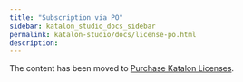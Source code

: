 ```yaml
---
title: "Subscription via PO"
sidebar: katalon_studio_docs_sidebar
permalink: katalon-studio/docs/license-po.html
description:
---
```


The content has been moved to [Purchase Katalon Licenses](https://docs.katalon.com/katalon-studio/docs/license-subscription.html).